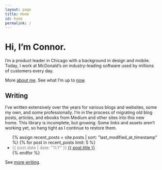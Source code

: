 ```yaml
---
layout: page
title: Home
id: home
permalink: /
---
```

# Hi, I’m Connor.

I’m a product leader in Chicago with a background in design and mobile. Today, I work at McDonald’s on industry-leading software used by millions of customers every day.

More [about me](/about). See what I’m up to [now](/now).

## Writing

I’ve written extensively over the years for various blogs and websites, some my own, and some professionally. I’m in the process of migrating old blog posts, articles, and ebooks from Medium and other sites into this new home. This library is incomplete, but growing. Some links and assets aren’t working yet, so hang tight as I continue to restore them.

<ul>
  {% assign recent_posts = site.posts | sort: "last_modified_at_timestamp" %}
  {% for post in recent_posts limit: 5 %}
    <li>
      <span style="color:hsl(0, 0%, 50%)">{{ post.date | date: "%Y" }}</span> <a href="{{ site.baseurl }}{{ post.url }}">{{ post.title }}</a> 
    </li>
  {% endfor %}
</ul>

See [more writing](/writing).

<!-- ## Recently updated notes

<ul>
  {% assign recent_notes = site.notes | sort: "last_modified_at_timestamp" | reverse %}
  {% for note in recent_notes limit: 5 %}
    <li>
      {{ note.last_modified_at | date: "%Y-%m-%d" }} <a href="{{ site.baseurl }}{{ note.url }}">{{ note.title }}</a>
    </li>
  {% endfor %}
</ul> -->
